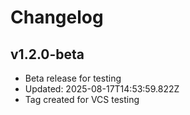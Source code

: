 # Changelog

## v1.2.0-beta
- Beta release for testing
- Updated: 2025-08-17T14:53:59.822Z
- Tag created for VCS testing